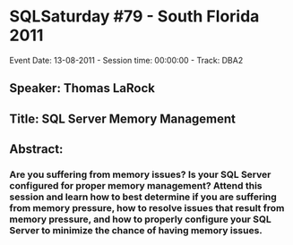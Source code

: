 # SQLSaturday #79 - South Florida 2011
Event Date: 13-08-2011 - Session time: 00:00:00 - Track: DBA2
## Speaker: Thomas LaRock
## Title: SQL Server Memory Management
## Abstract:
### Are you suffering from memory issues? Is your SQL Server configured for proper memory management? Attend this session and learn how to best determine if you are suffering from memory pressure, how to resolve issues that result from memory pressure, and how to properly configure your SQL Server to minimize the chance of having memory issues. 
